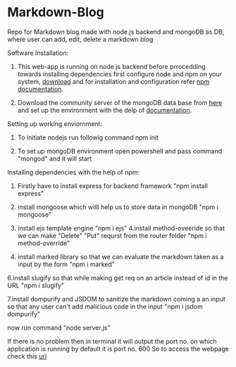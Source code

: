 # Markdown-Blog
Repo for Markdown blog made with node.js backend and mongoDB as DB, where user can add, edit, delete a markdown blog



Software Installation:

1. This web-app is running on node.js backend before prrocedding towards installing dependencies first configure node and npm on your system, [download](https://nodejs.org/en/download/) and for installation and configuration refer [npm documentation](https://docs.npmjs.com/downloading-and-installing-node-js-and-npm).

2. Download the community server of the mongoDB data base from [here](https://www.mongodb.com/try/download/community) and set up the environment with the delp of [documentation](http://mongodb.github.io/node-mongodb-native/3.4/quick-start/quick-start/).




Setting up working enviornment:

1. To initiate nodejs run followig command
  npm init

2. To set up mongoDB environment open powershell and pass command "mongod" and it will start        


Installing dependencies with the help of npm:

1. Firstly have to install express for backend framework 
  "npm install express"
2. install mongoose which willl help us to store data in mongoDB
  "npm i mongoose"
3. install ejs template engine 
  "npm i ejs"
4.install method-oveeride so that we can make "Delete" "Put" requrst from the router folder 
  "npm i method-override"
  
5. install marked library so that we can evaluate the markdown taken as a input by the form 
   "npm i marked"
   
6.install slugify so that while making get req on an article instead of id in the URL
   "npm i slugify"

7.install dompurify and JSDOM to sanitize the markdown coming a an input so that any user can't add malicious code in the input
  "npm i jsdom dompurify"
  
  

  
now run command "node server.js"


If there is no problem then in terminal it will output the port no. on which application is running by default it is port no. 600
So to access the webpage check this [url](http://localhost:600/)

